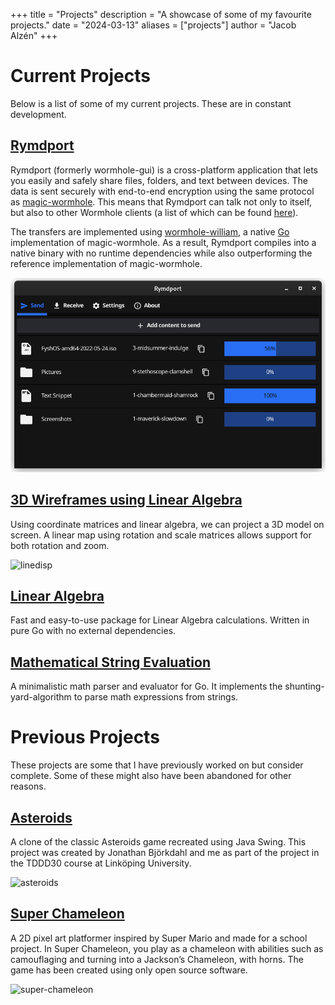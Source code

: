 +++
title = "Projects"
description = "A showcase of some of my favourite projects."
date = "2024-03-13"
aliases = ["projects"]
author = "Jacob Alzén"
+++

# Current Projects

Below is a list of some of my current projects. These are in constant development.

## [Rymdport](https://rymdport.github.io)

Rymdport (formerly wormhole-gui) is a cross-platform application that lets you easily and safely share files, folders, and text between devices. The data is sent securely with end-to-end encryption using the same protocol as [magic-wormhole](https://github.com/magic-wormhole/magic-wormhole). This means that Rymdport can talk not only to itself, but also to other Wormhole clients (a list of which can be found [here](https://github.com/Jacalz/rymdport/wiki/Supported-clients)).

The transfers are implemented using [wormhole-william](https://github.com/psanford/wormhole-william), a native [Go](https://go.dev) implementation of magic-wormhole. As a result, Rymdport compiles into a native binary with no runtime dependencies while also outperforming the reference implementation of magic-wormhole.

![rymdport](https://raw.githubusercontent.com/Jacalz/rymdport/main/internal/assets/screenshot1.png)

## [3D Wireframes using Linear Algebra](https://github.com/Jacalz/linedisp)

Using coordinate matrices and linear algebra, we can project a 3D model on screen. A linear map using rotation and scale matrices allows support for both rotation and zoom.

![linedisp](https://user-images.githubusercontent.com/25466657/143089168-dc190181-496f-4c5b-8077-0cdbb547ed88.gif)

## [Linear Algebra](https://github.com/Jacalz/linalg)

Fast and easy-to-use package for Linear Algebra calculations. Written in pure Go with no external dependencies.

## [Mathematical String Evaluation](https://github.com/Jacalz/eval)

A minimalistic math parser and evaluator for Go. It implements the shunting-yard-algorithm to parse math expressions from strings.

# Previous Projects

These projects are some that I have previously worked on but consider complete. Some of these might also have been abandoned for other reasons.

## [Asteroids](https://github.com/theJonkan/asteroids)

A clone of the classic Asteroids game recreated using Java Swing. This project was created by Jonathan Björkdahl and me as part of the project in the TDDD30 course at Linköping University.

![asteroids](https://user-images.githubusercontent.com/125046445/218131618-077f0a65-ce57-4587-b8cc-210537d6750a.png)

## [Super Chameleon](https://github.com/Jacalz/super-chameleon)

A 2D pixel art platformer inspired by Super Mario and made for a school project. In Super Chameleon, you play as a chameleon with abilities such as camouflaging and turning into a Jackson’s Chameleon, with horns. The game has been created using only open source software.

![super-chameleon](https://user-images.githubusercontent.com/25466657/107958065-c4f8f580-6fa1-11eb-8382-e4daffb408d4.png)